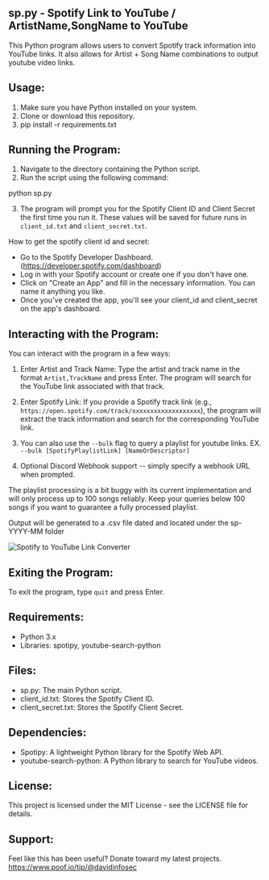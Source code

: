 ## sp.py - Spotify Link to YouTube / ArtistName,SongName to YouTube

This Python program allows users to convert Spotify track information into YouTube links. It also allows for Artist + Song Name combinations to output youtube video links.

## Usage:

1. Make sure you have Python installed on your system.
2. Clone or download this repository.
3. pip install -r requirements.txt

## Running the Program:

1. Navigate to the directory containing the Python script.
2. Run the script using the following command:

python sp.py

3. The program will prompt you for the Spotify Client ID and Client Secret the first time you run it. These values will be saved for future runs in `client_id.txt` and `client_secret.txt`.

How to get the spotify client id and secret:
- Go to the Spotify Developer Dashboard. (https://developer.spotify.com/dashboard)
- Log in with your Spotify account or create one if you don't have one.
- Click on "Create an App" and fill in the necessary information. You can name it anything you like.
- Once you've created the app, you'll see your client_id and client_secret on the app's dashboard.

## Interacting with the Program:

You can interact with the program in a few ways:

1. Enter Artist and Track Name: Type the artist and track name in the format `Artist,TrackName` and press Enter. The program will search for the YouTube link associated with that track.

2. Enter Spotify Link: If you provide a Spotify track link (e.g., `https://open.spotify.com/track/xxxxxxxxxxxxxxxxxxx`), the program will extract the track information and search for the corresponding YouTube link.

3. You can also use the ``--bulk`` flag to query a playlist for youtube links.
      EX. ``--bulk [SpotifyPlaylistLink] [NameOrDescriptor]``

4. Optional Discord Webhook support -- simply specify a webhook URL when prompted.

The playlist processing is a bit buggy with its current implementation and will only process up to 100 songs reliably. Keep your queries below 100 songs if you want to guarantee a fully processed playlist.

Output will be generated to a .csv file dated and located under the sp-YYYY-MM folder

![Spotify to YouTube Link Converter](https://i.imgur.com/GqCPCXE.png)


## Exiting the Program:

To exit the program, type `quit` and press Enter.

## Requirements:

- Python 3.x
- Libraries: spotipy, youtube-search-python

## Files:

- sp.py: The main Python script.
- client_id.txt: Stores the Spotify Client ID.
- client_secret.txt: Stores the Spotify Client Secret.

## Dependencies:

- Spotipy: A lightweight Python library for the Spotify Web API.
- youtube-search-python: A Python library to search for YouTube videos.

## License:

This project is licensed under the MIT License - see the LICENSE file for details.


## Support:

Feel like this has been useful? Donate toward my latest projects. https://www.poof.io/tip/@davidinfosec
